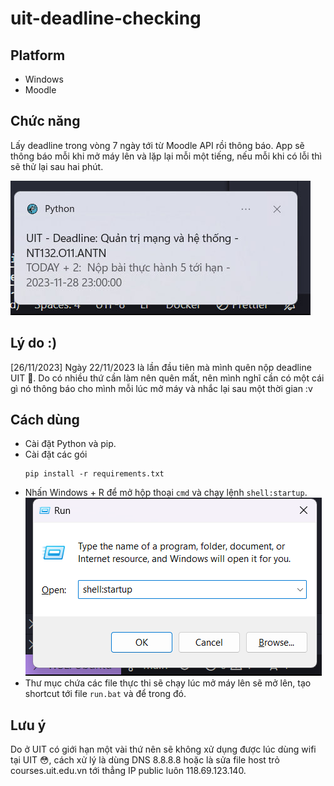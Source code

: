 # uit-deadline-checking

## Platform
- Windows
- Moodle

## Chức năng
Lấy deadline trong vòng 7 ngày tới từ Moodle API rồi thông báo. App sẽ thông báo mỗi khi mở máy lên và lặp lại mỗi một tiếng, nếu mỗi khi có lỗi thì sẽ thử lại sau hai phút.

![Oops](./images/noti.png)

## Lý do :)
[26/11/2023] Ngày 22/11/2023 là lần đầu tiên mà mình quên nộp deadline UIT 🥹. Do có nhiều thứ cần làm nên quên mất, nên mình nghĩ cần có một cái gì nó thông báo cho mình mỗi lúc mở máy và nhắc lại sau một thời gian :v

## Cách dùng
- Cài đặt Python và pip.
- Cài đặt các gói 
    ```
    pip install -r requirements.txt
    ```
- Nhấn Windows + R để mở hộp thoại `cmd` và chạy lệnh `shell:startup`.
![Oops](./images/cmd.png)
- Thư mục chứa các file thực thi sẽ chạy lúc mở máy lên sẽ mở lên, tạo shortcut tới file `run.bat` và để trong đó.

## Lưu ý
Do ở UIT có giới hạn một vài thứ nên sẽ không xử dụng được lúc dùng wifi tại UIT 😳, cách xử lý là dùng DNS 8.8.8.8 hoặc là sửa file host trỏ courses.uit.edu.vn tới thẳng IP public luôn 118.69.123.140.